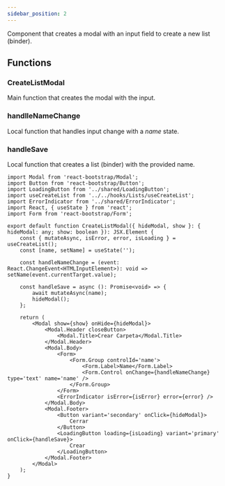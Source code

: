 ```yaml
---
sidebar_position: 2
---
```


Component that creates a modal with an input field to create a new list (binder).

## Functions

### CreateListModal

Main function that creates the modal with the input.


### handlleNameChange

Local function that handles input change with a _name_ state.

### handleSave

Local function that creates a list (binder) with the provided name.

```tsx
import Modal from 'react-bootstrap/Modal';
import Button from 'react-bootstrap/Button';
import LoadingButton from '../shared/LoadingButton';
import useCreateList from '../../hooks/Lists/useCreateList';
import ErrorIndicator from '../shared/ErrorIndicator';
import React, { useState } from 'react';
import Form from 'react-bootstrap/Form';

export default function CreateListModal({ hideModal, show }: { hideModal: any; show: boolean }): JSX.Element {
    const { mutateAsync, isError, error, isLoading } = useCreateList();
    const [name, setName] = useState('');

    const handleNameChange = (event: React.ChangeEvent<HTMLInputElement>): void => setName(event.currentTarget.value);

    const handleSave = async (): Promise<void> => {
        await mutateAsync(name);
        hideModal();
    };

    return (
        <Modal show={show} onHide={hideModal}>
            <Modal.Header closeButton>
                <Modal.Title>Crear Carpeta</Modal.Title>
            </Modal.Header>
            <Modal.Body>
                <Form>
                    <Form.Group controlId='name'>
                        <Form.Label>Name</Form.Label>
                        <Form.Control onChange={handleNameChange} type='text' name='name' />
                    </Form.Group>
                </Form>
                <ErrorIndicator isError={isError} error={error} />
            </Modal.Body>
            <Modal.Footer>
                <Button variant='secondary' onClick={hideModal}>
                    Cerrar
                </Button>
                <LoadingButton loading={isLoading} variant='primary' onClick={handleSave}>
                    Crear
                </LoadingButton>
            </Modal.Footer>
        </Modal>
    );
}
```